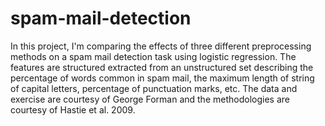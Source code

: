# spam-mail-detection
In this project, I'm comparing the effects of three different preprocessing methods on a spam mail detection task using logistic regression. The features are structured extracted from an unstructured set describing the percentage of words common in spam mail, the maximum length of string of capital letters, percentage of punctuation marks, etc. The data and exercise are courtesy of George Forman and the methodologies are courtesy of Hastie et al. 2009.
